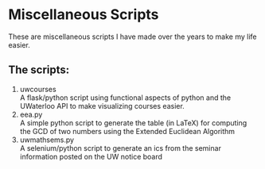 # Miscellaneous Scripts
These are miscellaneous scripts I have made over the years to make my life easier.  

## The scripts:
1. uwcourses  
   A flask/python script using functional aspects of python and the UWaterloo API to make visualizing courses easier.
2. eea.py  
   A simple python script to generate the table (in LaTeX) for computing the GCD of two numbers using the Extended Euclidean Algorithm
2. uwmathsems.py  
   A selenium/python script to generate an ics from the seminar information posted on the UW notice board
